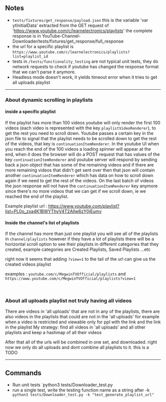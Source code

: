 ## Notes

- `tests/fixtures/get_response/payload.json` this is the variable 'var ytInitialData' extracted from the GET request of 'https://www.youtube.com/c/learnelectronics/playlists' 
the complete response is in  YouTube-Channel-Downloader/tests/fixtures/get_response/full_response
- the url for a specific playlist is `https://www.youtube.com/c/learnelectronics/playlists?list=playlist_id`
- tests in `/tests/functionality_testing`  are not typical unit tests, they do network requests to check if youtube has changed the response format that we can't parse it anymore.
- Headless mode doesn't work, it yields timeout error when it tries to get all uploads playlist

---

### About dynamic scrolling in playlists

#### inside a specific playlist
If the playlist has more than 100 videos youtube will only render the first 100 videos (each video is represented with the key `playlistVideoRenderer`), to get the rest you need to scroll down.
Youtube passes a certain key in the json file to signal that the playlist needs to be scrolled down to get the rest of the videos, that key is `continuationItemRenderer`.
In the youtube UI when you reach the end of the 100 videos a loading spinner will appear at the end, when it does the browser will do a POST request that has values of the key `continuationItemRenderer` and youtube server will respond by sending back a json object that has some of the remaining videos and if there are more remaining videos that didn't get sent over then that json will contain another `continuationItemRenderer` which has data on how to scroll down again if we need to get the rest of the videos. On the last batch of videos the json response will not have the `continuationItemRenderer` key anymore since there's no more videos that we can get if we scroll down, ie we reached the end of the playlist.

Example playlist url : https://www.youtube.com/playlist?list=PL0o_zxa4K1BWYThyV4T2Allw6zY0jEumv

#### Inside the channel's list of playlists
If the channel has more than just one playlist you will see all of the playlists in `channel/playlists` however if they have a lot of playlists there will be a horizontal scroll option to see their playlists in different categories that they created, example categories are Created Playlists, Saved Playlists ...etc

right now it seems that adding `?view=1` to the tail of the url can give us the created videos playlist 

examples : `youtube.com/c/MegwinTVOfficial/playlists` and `https://www.youtube.com/c/MegwinTVOfficial/playlists?view=1`

<br>

### About all uploads playlist not truly having all videos

There are videos in 'all uploads' that are not in any of the playlists, there are also videos in the playlists that could are not in the 'all uploads' for example when a video is restricted and viewable only for ppl with the link and the link in the playlist
My strategy: find all videos in 'all uploads' and all other playlists and keep a hashmap of all their videos

After that all of the urls will be combined in one set, and downloaded. right now we only do all uploads and dont combine all playlists to it. this is a TODO

---

## Commands
- Run unit tests `python3 tests/Downloader_test.py
- run a single test, write the testing function name as a string after -k ` python3 tests/Downloader_test.py -k "test_generate_playlist_url"`